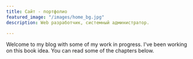 ```yaml
---
title: Сайт - портфолио
featured_image: "/images/home_bg.jpg"
description: Web разработчик, системный администратор.

---
```

Welcome to my blog with some of my work in progress. I've been working on this book idea. You can read some of the chapters below.
